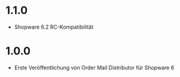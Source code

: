 # 1.1.0
- Shopware 6.2 RC-Kompatibilität

# 1.0.0
- Erste Veröffentlichung von Order Mail Distributor für Shopware 6
